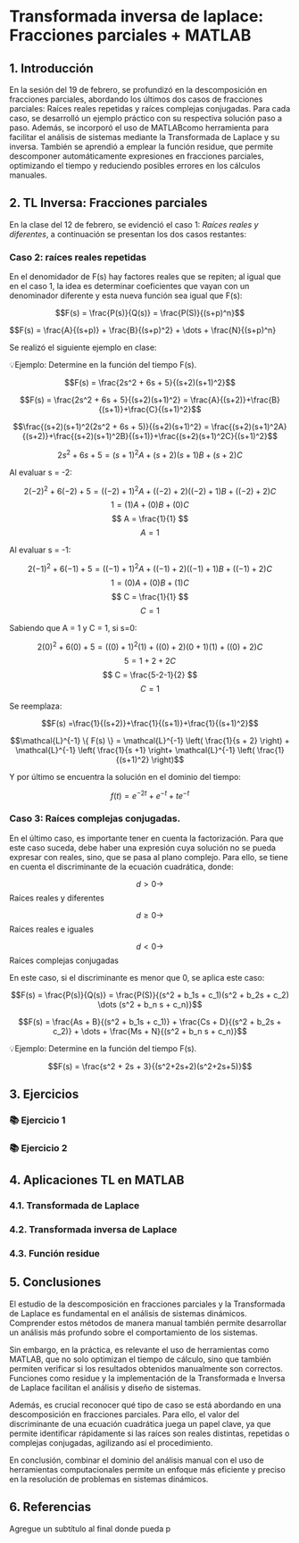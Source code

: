 # Transformada inversa de laplace: Fracciones parciales + MATLAB

## 1. Introducción
En la sesión del 19 de febrero, se profundizó en la descomposición en fracciones parciales, abordando los últimos dos casos de fracciones parciales: Raíces reales repetidas y raíces complejas conjugadas. Para cada caso, se desarrolló un ejemplo práctico con su respectiva solución paso a paso. Además, se incorporó el uso de MATLABcomo herramienta para facilitar el análisis de sistemas mediante la Transformada de Laplace y su inversa. También se aprendió a emplear la función residue, que permite descomponer automáticamente expresiones en fracciones parciales, optimizando el tiempo y reduciendo posibles errores en los cálculos manuales.

## 2. TL Inversa: Fracciones parciales
En la clase del 12 de febrero, se evidenció el caso 1: *Raíces reales y diferentes*, a continuación se presentan los dos casos restantes:
### Caso 2: raíces reales repetidas
En el denomidador de F(s) hay factores reales que se repiten; al igual que en el caso 1, la idea es determinar coeficientes que vayan con un denominador diferente y esta nueva función sea igual que F(s):

$$F(s) = \frac{P(s)}{Q(s)} = \frac{P(S)}{(s+p)^n}$$

$$F(s) = \frac{A}{(s+p)} + \frac{B}{(s+p)^2} + \dots + \frac{N}{(s+p)^n}

Se realizó el siguiente ejemplo en clase:

💡Ejemplo: Determine en la función del tiempo F(s).

$$F(s) = \frac{2s^2 + 6s + 5}{(s+2)(s+1)^2}$$

$$F(s) = \frac{2s^2 + 6s + 5}{(s+2)(s+1)^2} = \frac{A}{(s+2)}+\frac{B}{(s+1)}+\frac{C}{(s+1)^2}$$

$$\frac{(s+2)(s+1)^2(2s^2 + 6s + 5)}{(s+2)(s+1)^2} = \frac{(s+2)(s+1)^2A}{(s+2)}+\frac{(s+2)(s+1)^2B}{(s+1)}+\frac{(s+2)(s+1)^2C}{(s+1)^2}$$

$$2s^2 + 6s + 5= (s+1)^2A + (s+2)(s+1)B +(s+2)C$$

Al evaluar s = -2:

$$ 2(-2)^2 + 6(-2) + 5= ((-2)+1)^2A + ((-2)+2)((-2)+1)B +((-2)+2)C $$
$$ 1 = (1)A + (0)B +(0)C $$
$$ A =  \frac{1}{1} $$
$$ A = 1 $$

Al evaluar s = -1:

$$ 2(-1)^2 + 6(-1) + 5= ((-1)+1)^2A + ((-1)+2)((-1)+1)B +((-1)+2)C $$
$$ 1 = (0)A + (0)B +(1)C $$
$$ C =  \frac{1}{1} $$
$$ C = 1 $$

Sabiendo que A = 1 y C = 1, si s=0:

$$ 2(0)^2 + 6(0) + 5= ((0)+1)^2(1) + ((0)+2)(0+1)(1) +((0)+2)C $$
$$ 5 = 1 + 2 + 2C $$
$$ C =  \frac{5-2-1}{2} $$
$$ C = 1 $$

Se reemplaza:

$$F(s) =\frac{1}{(s+2)}+\frac{1}{(s+1)}+\frac{1}{(s+1)^2}$$

$$\mathcal{L}^{-1} \{ F(s) \} = \mathcal{L}^{-1} \left( \frac{1}{s + 2} \right) + \mathcal{L}^{-1} \left( \frac{1}{s +1} \right+ \mathcal{L}^{-1} \left( \frac{1}{(s+1)^2} \right)$$

Y por último se encuentra la solución en el dominio del tiempo: 

$$f(t) = e^{-2t} + e^{-t} + te^{-t}$$

### Caso 3: Raíces complejas conjugadas.
En el último caso, es importante tener en cuenta la factorización. Para que este caso suceda, debe haber una expresión cuya solución no se pueda expresar con reales, sino, que se pasa al plano complejo. Para ello, se tiene en cuenta el discriminante de la ecuación cuadrática, donde:

$$d > 0 \to $$ Raíces reales y diferentes

$$d \geq 0 \to $$ Raíces reales e iguales

$$d < 0 \to $$ Raíces complejas conjugadas

En este caso, si el discriminante es menor que 0, se aplica este caso: 

$$F(s) = \frac{P(s)}{Q(s)} = \frac{P(S)}{(s^2 + b_1s + c_1)(s^2 + b_2s + c_2) \dots (s^2 + b_n s + c_n)}$$

$$F(s) = \frac{As + B}{(s^2 + b_1s + c_1)} + \frac{Cs + D}{(s^2 + b_2s + c_2)} + \dots + \frac{Ms + N}{(s^2 + b_n s + c_n)}$$

💡Ejemplo: Determine en la función del tiempo F(s).

$$F(s) = \frac{s^2 + 2s + 3}{(s^2+2s+2)(s^2+2s+5)}$$

## 3. Ejercicios
### 📚 Ejercicio 1
### 📚 Ejercicio 2
## 4. Aplicaciones TL en MATLAB
### 4.1. Transformada de Laplace
### 4.2. Transformada inversa de Laplace
### 4.3. Función residue
## 5. Conclusiones
El estudio de la descomposición en fracciones parciales y la Transformada de Laplace es fundamental en el análisis de sistemas dinámicos. Comprender estos métodos de manera manual también permite desarrollar un análisis más profundo sobre el comportamiento de los sistemas.

Sin embargo, en la práctica, es relevante el uso de herramientas como MATLAB, que no solo optimizan el tiempo de cálculo, sino que también permiten verificar si los resultados obtenidos manualmente son correctos. Funciones como residue y la implementación de la Transformada e Inversa de Laplace facilitan el análisis y diseño de sistemas.

Además, es crucial reconocer qué tipo de caso se está abordando en una descomposición en fracciones parciales. Para ello, el valor del discriminante de una ecuación cuadrática juega un papel clave, ya que permite identificar rápidamente si las raíces son reales distintas, repetidas o complejas conjugadas, agilizando así el procedimiento.

En conclusión, combinar el dominio del análisis manual con el uso de herramientas computacionales permite un enfoque más eficiente y preciso en la resolución de problemas en sistemas dinámicos.
## 6. Referencias
Agregue un subtítulo al final donde pueda p
